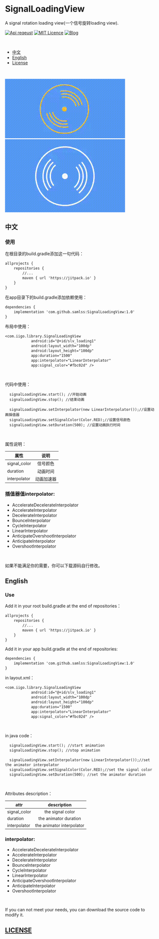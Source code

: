 # SignalLoadingView
A signal rotation loading view(一个信号旋转loading view).


[![Api reqeust](https://img.shields.io/badge/api-11+-green.svg)](https://github.com/samlss/SignalLoadingView)  [![MIT Licence](https://badges.frapsoft.com/os/mit/mit.svg?v=103)](https://github.com/samlss/SignalLoadingView/blob/master/LICENSE) [![Blog](https://img.shields.io/badge/samlss-blog-orange.svg)](https://blog.csdn.net/Samlss)

<br>

  * [中文](#%E4%B8%AD%E6%96%87)
  * [English](#english)
  * [License](#license)

<br>

![gif2](https://github.com/samlss/SignalLoadingView/blob/master/screenshots/screenshot2.gif)
<br>
![gif1](https://github.com/samlss/SignalLoadingView/blob/master/screenshots/screenshot1.gif)



## 中文

### 使用<br>
在根目录的build.gradle添加这一句代码：
```
allprojects {
    repositories {
        //...
        maven { url 'https://jitpack.io' }
    }
}
```

在app目录下的build.gradle添加依赖使用：
```
dependencies {
    implementation 'com.github.samlss:SignalLoadingView:1.0'
}
```

布局中使用：
```
<com.iigo.library.SignalLoadingView
            android:id="@+id/slv_loading1"
            android:layout_width="100dp"
            android:layout_height="100dp"
            app:duration="1500"
            app:interpolator="LinearInterpolator"
            app:signal_color="#fbc02d" />
```

<br>

代码中使用：
```
  signalLoadingView.start(); //开始动画
  signalLoadingView.stop(); //结束动画
  
  signalLoadingView.setInterpolator(new LinearInterpolator());//设置动画插值器
  signalLoadingView.setSignalColor(Color.RED);//设置信号颜色
  signalLoadingView.setDuration(500); //设置动画执行时间
```

<br>

属性说明：

| 属性        | 说明           |
| ------------- |:-------------:|
| signal_color      | 信号颜色 |
| duration | 动画时间 |
| interpolator | 动画加速器 |

### 插值器值interpolator: <br>
* AccelerateDecelerateInterpolator
* AccelerateInterpolator
* DecelerateInterpolator
* BounceInterpolator
* CycleInterpolator
* LinearInterpolator
* AnticipateOvershootInterpolator
* AnticipateInterpolator
* OvershootInterpolator

<br>

如果不能满足你的需要，你可以下载源码自行修改。

## English

### Use<br>
Add it in your root build.gradle at the end of repositories：
```
allprojects {
    repositories {
        //...
        maven { url 'https://jitpack.io' }
    }
}
```

Add it in your app build.gradle at the end of repositories:
```
dependencies {
    implementation 'com.github.samlss:SignalLoadingView:1.0'
}
```


in layout.xml：
```
<com.iigo.library.SignalLoadingView
            android:id="@+id/slv_loading1"
            android:layout_width="100dp"
            android:layout_height="100dp"
            app:duration="1500"
            app:interpolator="LinearInterpolator"
            app:signal_color="#fbc02d" />
```

<br>

in java code：
```
  signalLoadingView.start(); //start animation
  signalLoadingView.stop(); //stop animation
  
  signalLoadingView.setInterpolator(new LinearInterpolator());//set the animator interpolator
  signalLoadingView.setSignalColor(Color.RED);//set the signal color
  signalLoadingView.setDuration(500); //set the animator duration
```
<br>


Attributes description：

| attr        | description  |
| ------------- |:-------------:|
| signal_color      | the signal color |
| duration | the animator duration |
| interpolator | the animator interpolator |

### interpolator: <br>
* AccelerateDecelerateInterpolator
* AccelerateInterpolator
* DecelerateInterpolator
* BounceInterpolator
* CycleInterpolator
* LinearInterpolator
* AnticipateOvershootInterpolator
* AnticipateInterpolator
* OvershootInterpolator

<br>

If you can not meet your needs, you can download the source code to modify it.

[id]: http://example.com/ "Optional Title Here"

## [LICENSE](https://github.com/samlss/PeasLoadingView/blob/master/LICENSE)
